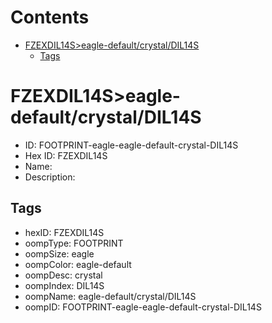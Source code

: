 



Contents
========

* [FZEXDIL14S>eagle-default/crystal/DIL14S](#fzexdil14seagle-defaultcrystaldil14s)
	* [Tags](#tags)

# FZEXDIL14S>eagle-default/crystal/DIL14S

- ID: FOOTPRINT-eagle-eagle-default-crystal-DIL14S
- Hex ID: FZEXDIL14S
- Name: 
- Description: 

## Tags

- hexID: FZEXDIL14S
- oompType: FOOTPRINT
- oompSize: eagle
- oompColor: eagle-default
- oompDesc: crystal
- oompIndex: DIL14S
- oompName: eagle-default/crystal/DIL14S
- oompID: FOOTPRINT-eagle-eagle-default-crystal-DIL14S
